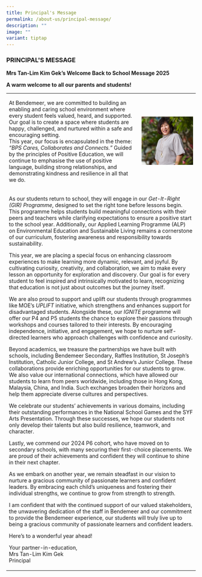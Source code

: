 ```yaml
---
title: Principal's Message
permalink: /about-us/principal-message/
description: ""
image: ""
variant: tiptap
---
```

<h3>PRINCIPAL'S MESSAGE</h3>
<p><strong>Mrs Tan-Lim Kim Gek’s Welcome Back to School Message 2025&nbsp;</strong>
</p>
<p><strong>A warm welcome to all our parents and students!</strong>
</p>
<table style="minWidth: 100px">
<colgroup>
<col>
<col>
<col>
<col>
</colgroup>
<tbody>
<tr>
<td rowspan="1" colspan="2">
<p>At Bendemeer, we are committed to building an enabling and caring school
environment where every student feels valued, heard, and supported. Our
goal is to create a space where students are happy, challenged, and nurtured
within a safe and encouraging setting.
<br>This year, our focus is encapsulated in the theme: <em>“BPS Cares, Collaborates and Connects.”      </em>Guided
by the principles of Positive Education, we will continue to emphasise
the use of positive language, building strong relationships, and demonstrating
kindness and resilience in all that we do.</p>
</td>
<td rowspan="1" colspan="2">
<div class="isomer-image-wrapper">
<img style="width: 100%" height="auto" width="100%" alt="" src="/images/Mrs_Tan_4.jpg">
</div>
</td>
</tr>
<tr>
<td rowspan="1" colspan="4">
<p>As our students return to school, they will engage in our <em>Get-It-Right (GIR) Programme</em>,
designed to set the right tone before lessons begin. This programme helps
students build meaningful connections with their peers and teachers while
clarifying expectations to ensure a positive start to the school year.
Additionally, our Applied Learning Programme (ALP) on Environmental Education
and Sustainable Living remains a cornerstone of our curriculum, fostering
awareness and responsibility towards sustainability.</p>
<p>This year, we are placing a special focus on enhancing classroom experiences
to make learning more dynamic, relevant, and joyful. By cultivating curiosity,
creativity, and collaboration, we aim to make every lesson an opportunity
for exploration and discovery. Our goal is for every student to feel inspired
and intrinsically motivated to learn, recognizing that education is not
just about outcomes but the journey itself.</p>
<p>We are also proud to support and uplift our students through programmes
like MOE’s <em>UPLIFT</em> initiative, which strengthens and enhances support
for disadvantaged students. Alongside these, our <em>IGNITE</em> programme
will offer our P4 and P5 students the chance to explore their passions
through workshops and courses tailored to their interests. By encouraging
independence, initiative, and engagement, we hope to nurture self-directed
learners who approach challenges with confidence and curiosity.</p>
<p>Beyond academics, we treasure the partnerships we have built with schools,
including Bendemeer Secondary, Raffles Institution, St Joseph’s Institution,
Catholic Junior College, and St Andrew’s Junior College. These collaborations
provide enriching opportunities for our students to grow. We also value
our international connections, which have allowed our students to learn
from peers worldwide, including those in Hong Kong, Malaysia, China, and
India. Such exchanges broaden their horizons and help them appreciate diverse
cultures and perspectives.</p>
<p>We celebrate our students’ achievements in various domains, including
their outstanding performances in the National School Games and the SYF
Arts Presentation. Through these successes, we hope our students not only
develop their talents but also build resilience, teamwork, and character.</p>
<p>Lastly, we commend our 2024 P6 cohort, who have moved on to secondary
schools, with many securing their first-choice placements. We are proud
of their achievements and confident they will continue to shine in their
next chapter.</p>
<p>As we embark on another year, we remain steadfast in our vision to nurture
a gracious community of passionate learners and confident leaders. By embracing
each child’s uniqueness and fostering their individual strengths, we continue
to grow from strength to strength.</p>
<p>I am confident that with the continued support of our valued stakeholders,
the unwavering dedication of the staff in Bendemeer and our commitment
to provide the Bendemeer experience, our students will truly live up to
being a gracious community of passionate learners and confident leaders.</p>
<p>Here’s to a wonderful year ahead!</p>
<p>Your partner-in-education,
<br>Mrs Tan-Lim Kim Gek
<br>Principal</p>
</td>
</tr>
</tbody>
</table>
<p></p>